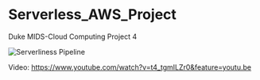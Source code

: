 # Serverless_AWS_Project
Duke MIDS-Cloud Computing Project 4

![Serverliness Pipeline](https://camo.githubusercontent.com/bb29cd924f9eb66730bbf7b0ed069a6ae03d2f1a/68747470733a2f2f757365722d696d616765732e67697468756275736572636f6e74656e742e636f6d2f35383739322f35353335343438332d62616537616638302d353437612d313165392d393930392d6135363231323531303635622e706e67)

Video: https://www.youtube.com/watch?v=t4_tgmILZr0&feature=youtu.be

